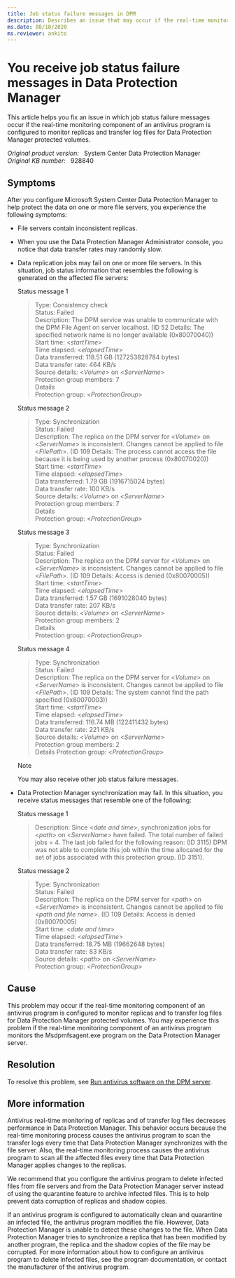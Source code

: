 ```yaml
---
title: Job status failure messages in DPM
description: Describes an issue that may occur if the real-time monitoring component of an antivirus program is configured to monitor replicas and transfer log files of Data Protection Manager protected volumes.
ms.date: 08/18/2020
ms.reviewer: ankito
---
```

# You receive job status failure messages in Data Protection Manager

This article helps you fix an issue in which job status failure messages occur if the real-time monitoring component of an antivirus program is configured to monitor replicas and transfer log files for Data Protection Manager protected volumes.

_Original product version:_ &nbsp; System Center Data Protection Manager  
_Original KB number:_ &nbsp; 928840

## Symptoms

After you configure Microsoft System Center Data Protection Manager to help protect the data on one or more file servers, you experience the following symptoms:

- File servers contain inconsistent replicas.
- When you use the Data Protection Manager Administrator console, you notice that data transfer rates may randomly slow.
- Data replication jobs may fail on one or more file servers. In this situation, job status information that resembles the following is generated on the affected file servers:

    Status message 1

    > Type: Consistency check  
    > Status: Failed  
    > Description: The DPM service was unable to communicate with the DPM File Agent on server localhost. (ID 52 Details: The specified network name is no longer available (0x80070040))  
    > Start time: \<*startTime*>  
    > Time elapsed: \<*elapsedTime*>  
    > Data transferred: 118.51 GB (127253828784 bytes)  
    > Data transfer rate: 464 KB/s  
    > Source details: \<*Volume*> on \<*ServerName*>  
    > Protection group members: 7  
    > Details  
    > Protection group: \<*ProtectionGroup*>  

    Status message 2

    > Type: Synchronization  
    > Status: Failed  
    > Description: The replica on the DPM server for \<*Volume*> on \<*ServerName*> is inconsistent. Changes cannot be applied to file \<*FilePath*>. (ID 109 Details: The process cannot access the file because it is being used by another process (0x80070020))  
    > Start time: \<*startTime*>  
    > Time elapsed: \<*elapsedTime*>  
    > Data transferred: 1.79 GB (1916715024 bytes)  
    > Data transfer rate: 100 KB/s  
    > Source details: \<*Volume*> on \<*ServerName*>  
    > Protection group members: 7  
    > Details  
    > Protection group: \<*ProtectionGroup*>

    Status message 3

    > Type: Synchronization  
    > Status: Failed  
    > Description: The replica on the DPM server for \<*Volume*> on \<*ServerName*> is inconsistent. Changes cannot be applied to file \<*FilePath*>. (ID 109 Details: Access is denied (0x80070005))  
    > Start time: \<*startTime*>  
    > Time elapsed: \<*elapsedTime*>  
    > Data transferred: 1.57 GB (1691028040 bytes)  
    > Data transfer rate: 207 KB/s  
    > Source details: \<*Volume*> on \<*ServerName*>  
    > Protection group members: 2  
    > Details  
    > Protection group: \<*ProtectionGroup*>

    Status message 4

    > Type: Synchronization  
    > Status: Failed  
    > Description: The replica on the DPM server for \<*Volume*> on \<*ServerName*> is inconsistent. Changes cannot be applied to file \<*FilePath*>. (ID 109 Details: The system cannot find the path specified (0x80070003))  
    > Start time: \<*startTime*>  
    > Time elapsed: \<*elapsedTime*>  
    > Data transferred: 116.74 MB (122411432 bytes)  
    > Data transfer rate: 221 KB/s  
    > Source details: \<*Volume*> on \<*ServerName*>  
    > Protection group members: 2  
    > Details
    > Protection group: \<*ProtectionGroup*>

    > [!NOTE]
    > You may also receive other job status failure messages.

- Data Protection Manager synchronization may fail. In this situation, you receive status messages that resemble one of the following:

    Status message 1

    > Description: Since \<*date and time*>, synchronization jobs for \<*path*> on \<*ServerName*> have failed. The total number of failed jobs = 4. The last job failed for the following reason: (ID 3115) DPM was not able to complete this job within the time allocated for the set of jobs associated with this protection group. (ID 3151).

    Status message 2

    > Type: Synchronization  
    > Status: Failed  
    > Description: The replica on the DPM server for \<*path*> on \<*ServerName*> is inconsistent. Changes cannot be applied to file \<*path and file name*>. (ID 109 Details: Access is denied (0x80070005)  
    > Start time: \<*date and time*>  
    > Time elapsed: \<*elapsedTime*>  
    > Data transferred: 18.75 MB (19662648 bytes)  
    > Data transfer rate: 83 KB/s  
    > Source details: \<*path*> on \<*ServerName*>  
    > Protection group: \<*ProtectionGroup*>

## Cause

This problem may occur if the real-time monitoring component of an antivirus program is configured to monitor replicas and to transfer log files for Data Protection Manager protected volumes. You may experience this problem if the real-time monitoring component of an antivirus program monitors the Msdpmfsagent.exe program on the Data Protection Manager server.

## Resolution

To resolve this problem, see [Run antivirus software on the DPM server](/system-center/dpm/run-antivirus-server).

## More information

Antivirus real-time monitoring of replicas and of transfer log files decreases performance in Data Protection Manager. This behavior occurs because the real-time monitoring process causes the antivirus program to scan the transfer logs every time that Data Protection Manager synchronizes with the file server. Also, the real-time monitoring process causes the antivirus program to scan all the affected files every time that Data Protection Manager applies changes to the replicas.

We recommend that you configure the antivirus program to delete infected files from file servers and from the Data Protection Manager server instead of using the quarantine feature to archive infected files. This is to help prevent data corruption of replicas and shadow copies.

If an antivirus program is configured to automatically clean and quarantine an infected file, the antivirus program modifies the file. However, Data Protection Manager is unable to detect these changes to the file. When Data Protection Manager tries to synchronize a replica that has been modified by another program, the replica and the shadow copies of the file may be corrupted. For more information about how to configure an antivirus program to delete infected files, see the program documentation, or contact the manufacturer of the antivirus program.
